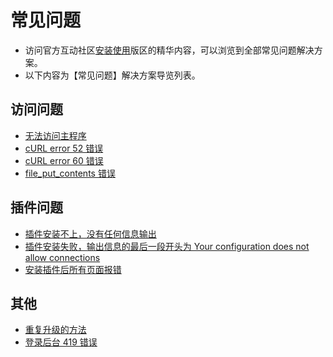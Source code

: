 # 常见问题

- 访问官方互动社区[安装使用](https://discuss.fresns.cn/group/use?allDigest=1)版区的精华内容，可以浏览到全部常见问题解决方案。
- 以下内容为【常见问题】解决方案导览列表。

## 访问问题

- [无法访问主程序](https://discuss.fresns.cn/post/Hz57d0oA)
- [cURL error 52 错误](https://discuss.fresns.cn/post/lcmDkIxz)
- [cURL error 60 错误](https://discuss.fresns.cn/post/snuCNKKh)
- [file_put_contents 错误](https://discuss.fresns.cn/post/NSQoPOuK)

## 插件问题

- [插件安装不上，没有任何信息输出](https://discuss.fresns.cn/post/s9IQ9cB8)
- [插件安装失败，输出信息的最后一段开头为 Your configuration does not allow connections](https://discuss.fresns.cn/post/Kcyo3qE3)
- [安装插件后所有页面报错](https://discuss.fresns.cn/post/M4BP6rXi)

## 其他

- [重复升级的方法](https://discuss.fresns.cn/post/YqMweATz)
- [登录后台 419 错误](https://discuss.fresns.cn/post/u4txRlqk)
